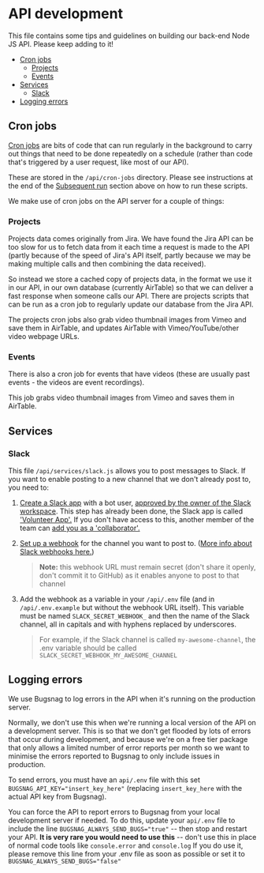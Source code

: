 # API development

This file contains some tips and guidelines on building our back-end Node JS API.  Please keep adding to it!

- [Cron jobs](#cron-jobs)
  - [Projects](#projects)
  - [Events](#events)
- [Services](#services)
  - [Slack](#slack)
- [Logging errors](#logging-errors)

## Cron jobs

[Cron jobs](https://en.wikipedia.org/wiki/Cron) are bits of code that can run regularly in the background to carry out things that need to be done repeatedly on a schedule (rather than code that's triggered by a user request, like most of our API).

These are stored in the `/api/cron-jobs` directory. Please see instructions at the end of the [Subsequent run](#subsequent-run) section above on how to run these scripts.

We make use of cron jobs on the API server for a couple of things:

### Projects

Projects data comes originally from Jira. We have found the Jira API can be too slow for us to fetch data from it each time a request is made to the API (partly because of the speed of Jira's API itself, partly because we may be making multiple calls and then combining the data received).

So instead we store a cached copy of projects data, in the format we use it in our API, in our own database (currently AirTable) so that we can deliver a fast response when someone calls our API. There are projects scripts that can be run as a cron job to regularly update our database from the Jira API.

The projects cron jobs also grab video thumbnail images from Vimeo and save them in AirTable, and updates AirTable with Vimeo/YouTube/other video webpage URLs.

### Events

There is also a cron job for events that have videos (these are usually past events - the videos are event recordings).

This job grabs video thumbnail images from Vimeo and saves them in AirTable.

## Services

### Slack

This file `/api/services/slack.js` allows you to post messages to Slack. If you want to enable posting to a new channel that we don't already post to, you need to:

1. [Create a Slack app](https://api.slack.com/start/planning) with a bot user, [approved by the owner of the Slack workspace](https://slack.com/intl/en-gb/help/articles/222386767-Manage-app-approval-for-your-workspace#h_01EC8H3AWBYEAAN5AKBTVKPC5K). This step has already been done, the Slack app is called ['Volunteer App'.](https://api.slack.com/apps/A03ALL3M137/general) If you don't have access to this, another member of the team can [add you as a 'collaborator'.](https://app.slack.com/app-settings/T011F5L41NH/A03ALL3M137/collaborators)

2. [Set up a webhook](https://api.slack.com/apps/A03ALL3M137/incoming-webhooks?) for the channel you want to post to. ([More info about Slack webhooks here.](https://api.slack.com/messaging/webhooks))

   > **Note:** this webhook URL must remain secret (don't share it openly, don't commit it to GitHub) as it enables anyone to post to that channel

3. Add the webhook as a variable in your `/api/.env` file (and in `/api/.env.example` but without the webhook URL itself). This variable must be named `SLACK_SECRET_WEBHOOK_` and then the name of the Slack channel, all in capitals and with hyphens replaced by underscores.
   > For example, if the Slack channel is called `my-awesome-channel`, the .env variable should be called `SLACK_SECRET_WEBHOOK_MY_AWESOME_CHANNEL`

## Logging errors

We use Bugsnag to log errors in the API when it's running on the production server.

Normally, we don't use this when we're running a local version of the API on a development server.  This is so that we don't get flooded by lots of errors that occur during development, and because we're on a free tier package that only allows a limited number of error reports per month so we want to minimise the errors reported to Bugsnag to only include issues in production.

To send errors, you must have an `api/.env` file with this set `BUGSNAG_API_KEY="insert_key_here"` (replacing `insert_key_here` with the actual API key from Bugsnag).

You can force the API to report errors to Bugsnag from your local development server if needed.  To do this, update your `api/.env` file to include the line `BUGSNAG_ALWAYS_SEND_BUGS="true"` -- then stop and restart your API.  **It is very rare you would need to use this** -- don't use this in place of normal code tools like `console.error` and `console.log`  If you do use it, please remove this line from your .env file as soon as possible or set it to `BUGSNAG_ALWAYS_SEND_BUGS="false"`
